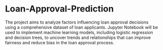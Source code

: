 # Loan-Approval-Prediction
The project aims to analyze factors influencing loan approval decisions using a comprehensive dataset of loan applicants. Jupyter Notebook will be used to implement machine learning models, including logistic regression and decision trees, to uncover trends and relationships that can improve fairness and reduce bias in the loan approval process.
